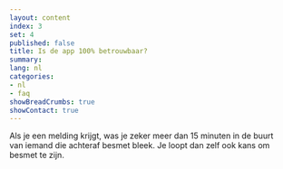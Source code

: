 ```yaml
---
layout: content
index: 3
set: 4
published: false
title: Is de app 100% betrouwbaar?
summary: 
lang: nl
categories:
- nl
- faq
showBreadCrumbs: true
showContact: true
---
```

Als je een melding krijgt, was je zeker meer dan 15 minuten in de buurt van iemand die achteraf besmet bleek. Je loopt dan zelf ook kans om besmet te zijn.
